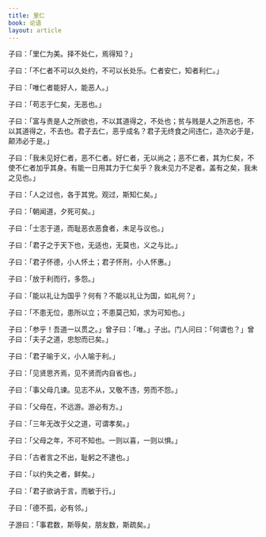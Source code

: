 ```yaml
---
title: 里仁
book: 论语
layout: article
---
```


子曰：「里仁为美。择不处仁，焉得知？」

子曰：「不仁者不可以久处约，不可以长处乐。仁者安仁，知者利仁。」

子曰：「唯仁者能好人，能恶人。」

子曰：「苟志于仁矣，无恶也。」

子曰：「富与贵是人之所欲也，不以其道得之，不处也；贫与贱是人之所恶也，不以其道得之，不去也。君子去仁，恶乎成名？君子无终食之间违仁，造次必于是，颠沛必于是。」

子曰：「我未见好仁者，恶不仁者。好仁者，无以尚之；恶不仁者，其为仁矣，不使不仁者加乎其身。有能一日用其力于仁矣乎？我未见力不足者。盖有之矣，我未之见也。」

子曰：「人之过也，各于其党。观过，斯知仁矣。」

子曰：「朝闻道，夕死可矣。」

子曰：「士志于道，而耻恶衣恶食者，未足与议也。」

子曰：「君子之于天下也，无适也，无莫也，义之与比。」

子曰：「君子怀德，小人怀土；君子怀刑，小人怀惠。」

子曰：「放于利而行，多怨。」

子曰：「能以礼让为国乎？何有？不能以礼让为国，如礼何？」

子曰：「不患无位，患所以立；不患莫己知，求为可知也。」

子曰：「参乎！吾道一以贯之。」曾子曰：「唯。」子出。门人问曰：「何谓也？」曾子曰：「夫子之道，忠恕而已矣。」

子曰：「君子喻于义，小人喻于利。」

子曰：「见贤思齐焉，见不贤而内自省也。」

子曰：「事父母几谏。见志不从，又敬不违，劳而不怨。」

子曰：「父母在，不远游。游必有方。」

子曰：「三年无改于父之道，可谓孝矣。」

子曰：「父母之年，不可不知也。一则以喜，一则以惧。」

子曰：「古者言之不出，耻躬之不逮也。」

子曰：「以约失之者，鲜矣。」

子曰：「君子欲讷于言，而敏于行。」

子曰：「德不孤，必有邻。」

子游曰：「事君数，斯辱矣，朋友数，斯疏矣。」

